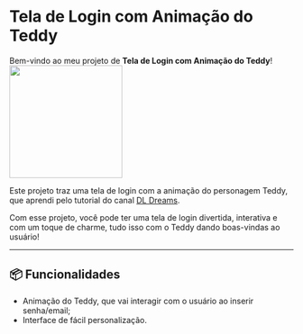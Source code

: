 # Tela de Login com Animação do Teddy

Bem-vindo ao meu projeto de **Tela de Login com Animação do Teddy**! 
<img src="https://camo.githubusercontent.com/d552948e7884c41fde2d32b9221d79f0df2076c7d824aaab954ca93f53d95884/68747470733a2f2f6d656469612e67697068792e636f6d2f6d656469612f6876524a434c467a6361737252346961377a2f67697068792e676966" width="200"/>


Este projeto traz uma tela de login com a animação do personagem Teddy, que aprendi pelo tutorial do canal [DL Dreams](https://youtu.be/B98pOHJTa_w?si=EPr7Me6RCS938-nz). 

Com esse projeto, você pode ter uma tela de login divertida, interativa e com um toque de charme, tudo isso com o Teddy dando boas-vindas ao usuário! 

---

## 📦 Funcionalidades

- Animação do Teddy, que vai interagir com o usuário ao inserir senha/email;
- Interface de fácil personalização.


